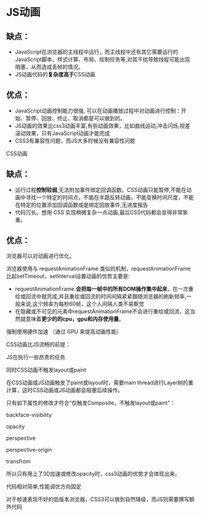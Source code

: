 # JS动画
## 缺点：

- JavaScript在浏览器的主线程中运行，而主线程中还有其它需要运行的JavaScript脚本、样式计算、布局、绘制任务等,对其干扰导致线程可能出现阻塞，从而造成丢帧的情况。
- JS动画代码的**复杂度高于**CSS动画

## 优点：

- JavaScript动画控制能力很强, 可以在动画播放过程中对动画进行控制：开始、暂停、回放、终止、取消都是可以做到的。
- JS动画的效果比css3动画丰富,有些动画效果，比如曲线运动,冲击闪烁,视差滚动效果，只有JavaScript动画才能完成
- CSS3有兼容性问题，而JS大多时候没有兼容性问题

CSS动画

## 缺点：

- 运行过程**控制较弱**,无法附加事件绑定回调函数。CSS动画只能暂停,不能在动画中寻找一个特定的时间点，不能在半路反转动画，不能变换时间尺度，不能在特定的位置添加回调函数或是绑定回放事件,无进度报告
- 代码冗长。想用 CSS 实现稍微复杂一点动画,最后CSS代码都会变得非常笨重。

## 优点：
浏览器可以对动画进行优化。

浏览器使用与 requestAnimationFrame 类似的机制，requestAnimationFrame比起setTimeout，setInterval设置动画的优势主要是:
- requestAnimationFrame **会把每一帧中的所有DOM操作集中起来**，在一次重绘或回流中就完成,并且重绘或回流的时间间隔紧紧跟随浏览器的刷新频率,一般来说,这个频率为每秒60帧，这个人间隔人类不易察觉
- 在隐藏或不可见的元素中requestAnimationFrame不会进行重绘或回流，这当然就意味着**更少的的cpu，gpu和内存使用量**。

强制使用硬件加速 （通过 GPU 来提高动画性能）

CSS动画比JS流畅的前提：

JS在执行一些昂贵的任务

同时CSS动画不触发layout或paint

在CSS动画或JS动画触发了paint或layout时，需要main thread进行Layer树的重计算，这时CSS动画或JS动画都会阻塞后续操作。

只有如下属性的修改才符合“仅触发Composite，不触发layout或paint”：

backface-visibility

opacity

perspective

perspective-origin

transfrom

所以只有用上了3D加速或修改opacity时，css3动画的优势才会体现出来。

代码相对简单,性能调优方向固定

对于帧速表现不好的低版本浏览器，CSS3可以做到自然降级，而JS则需要撰写额外代码


